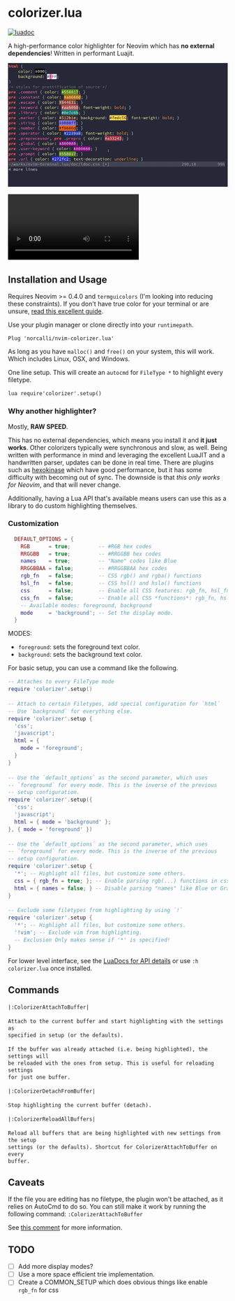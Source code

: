 # colorizer.lua

[![luadoc](https://img.shields.io/badge/luadoc-0.1-blue)](https://norcalli.github.io/luadoc/nvim-colorizer.lua/modules/colorizer.html)

A high-performance color highlighter for Neovim which has **no external dependencies**! Written in performant Luajit.

![Demo.gif](https://raw.githubusercontent.com/norcalli/github-assets/master/nvim-colorizer.lua-demo-short.gif)

![Demo.mp4](https://raw.githubusercontent.com/norcalli/github-assets/master/nvim-colorizer.lua-demo-short.mp4)

## Installation and Usage

Requires Neovim >= 0.4.0 and `termguicolors` (I'm looking into reducing these
constraints). If you don't have true color for your terminal or are unsure,
[read this excellent guide](https://github.com/termstandard/colors).

Use your plugin manager or clone directly into your `runtimepath`.

```vim
Plug 'norcalli/nvim-colorizer.lua'
```

As long as you have `malloc()` and `free()` on your system, this will work.
Which includes Linux, OSX, and Windows.

One line setup. This will create an `autocmd` for `FileType *` to highlight
every filetype.

```vim
lua require'colorizer'.setup()
```

### Why another highlighter?

Mostly, **RAW SPEED**.

This has no external dependencies, which means you install it and **it just
works**. Other colorizers typically were synchronous and slow, as well. Being
written with performance in mind and leveraging the excellent LuaJIT and a
handwritten parser, updates can be done in real time. There are plugins such as
[hexokinase](https://github.com/RRethy/vim-hexokinase) which have good
performance, but it has some difficulty with becoming out of sync. The downside
is that *this only works for Neovim*, and that will never change.

Additionally, having a Lua API that's available means users can use this as a
library to do custom highlighting themselves.

### Customization

```lua
  DEFAULT_OPTIONS = {
	RGB      = true;         -- #RGB hex codes
	RRGGBB   = true;         -- #RRGGBB hex codes
	names    = true;         -- "Name" codes like Blue
	RRGGBBAA = false;        -- #RRGGBBAA hex codes
	rgb_fn   = false;        -- CSS rgb() and rgba() functions
	hsl_fn   = false;        -- CSS hsl() and hsla() functions
	css      = false;        -- Enable all CSS features: rgb_fn, hsl_fn, names, RGB, RRGGBB
	css_fn   = false;        -- Enable all CSS *functions*: rgb_fn, hsl_fn
	-- Available modes: foreground, background
	mode     = 'background'; -- Set the display mode.
  }
```

MODES:
- `foreground`: sets the foreground text color.
- `background`: sets the background text color.

For basic setup, you can use a command like the following.

```lua
-- Attaches to every FileType mode
require 'colorizer'.setup()

-- Attach to certain Filetypes, add special configuration for `html`
-- Use `background` for everything else.
require 'colorizer'.setup {
  'css';
  'javascript';
  html = {
    mode = 'foreground';
  }
}

-- Use the `default_options` as the second parameter, which uses
-- `foreground` for every mode. This is the inverse of the previous
-- setup configuration.
require 'colorizer'.setup({
  'css';
  'javascript';
  html = { mode = 'background' };
}, { mode = 'foreground' })

-- Use the `default_options` as the second parameter, which uses
-- `foreground` for every mode. This is the inverse of the previous
-- setup configuration.
require 'colorizer'.setup {
  '*'; -- Highlight all files, but customize some others.
  css = { rgb_fn = true; }; -- Enable parsing rgb(...) functions in css.
  html = { names = false; } -- Disable parsing "names" like Blue or Gray
}

-- Exclude some filetypes from highlighting by using `!`
require 'colorizer'.setup {
  '*'; -- Highlight all files, but customize some others.
  '!vim'; -- Exclude vim from highlighting.
  -- Exclusion Only makes sense if '*' is specified!
}
```


For lower level interface, see the [LuaDocs for API details](https://norcalli.github.io/luadoc/nvim-colorizer.lua/modules/colorizer.html) or use `:h colorizer.lua` once installed.

## Commands

```help
|:ColorizerAttachToBuffer|

Attach to the current buffer and start highlighting with the settings as
specified in setup (or the defaults).

If the buffer was already attached (i.e. being highlighted), the settings will
be reloaded with the ones from setup. This is useful for reloading settings
for just one buffer.

|:ColorizerDetachFromBuffer|

Stop highlighting the current buffer (detach).

|:ColorizerReloadAllBuffers|

Reload all buffers that are being highlighted with new settings from the setup
settings (or the defaults). Shortcut for ColorizerAttachToBuffer on every
buffer.
```


## Caveats

If the file you are editing has no filetype, the plugin won't be attached, as
it relies on AutoCmd to do so. You can still make it work by running the
following command: `:ColorizerAttachToBuffer`

See [this comment](https://github.com/norcalli/nvim-colorizer.lua/issues/9#issuecomment-543742619) for more information.

## TODO

- [ ] Add more display modes?
- [ ] Use a more space efficient trie implementation.
- [ ] Create a COMMON_SETUP which does obvious things like enable `rgb_fn` for css
